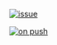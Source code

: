 [![issue](https://github.com/chayandeokar/Github-Action-Flow/actions/workflows/issues.yml/badge.svg?event=issues)](https://github.com/chayandeokar/Github-Action-Flow/actions/workflows/issues.yml)

[![on push](https://github.com/chayandeokar/Github-Action-Flow/actions/workflows/event.yml/badge.svg)](https://github.com/chayandeokar/Github-Action-Flow/actions/workflows/event.yml)
